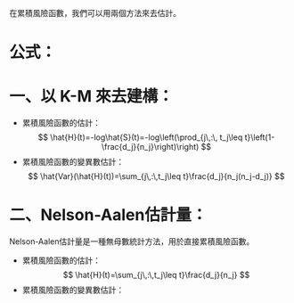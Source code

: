 在累積風險函數，我們可以用兩個方法來去估計。
# 公式：
# 一、以 K-M 來去建構：
- 累積風險函數的估計：
$$
\hat{H}(t)=-log\hat{S}(t)=-log\left(\prod_{j\,:\, t_j\leq t}\left(1-\frac{d_j}{n_j}\right)\right)
$$
- 累積風險函數的變異數估計：
$$
\hat{Var}(\hat{H}(t))=\sum_{j\,:\,t_j\leq t}\frac{d_j}{n_j(n_j-d_j)}
$$
# 二、Nelson-Aalen估計量：
Nelson-Aalen估計量是一種無母數統計方法，用於直接累積風險函數。
- 累積風險函數的估計：
$$
\hat{H}(t)=\sum_{j\,:\,t_j\leq t}\frac{d_j}{n_j}
$$
- 累積風險函數的變異數估計：